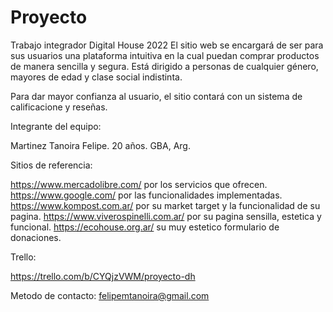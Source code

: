 # Proyecto
Trabajo integrador Digital House 2022
El sitio web se encargará de ser para sus usuarios una plataforma intuitiva en la cual puedan comprar productos de manera sencilla y segura. Está dirigido a personas de cualquier género, mayores de edad y clase social indistinta.

Para dar mayor confianza al usuario, el sitio contará con un sistema de calificacione y reseñas.



Integrante del equipo:

  Martinez Tanoira Felipe. 20 años. GBA, Arg.



Sitios de referencia:

https://www.mercadolibre.com/ por los servicios que ofrecen.
https://www.google.com/ por las funcionalidades implementadas.
https://www.kompost.com.ar/ por su market target y la funcionalidad de su pagina.
https://www.viverospinelli.com.ar/ por su pagina sensilla, estetica y funcional.
https://ecohouse.org.ar/ su muy estetico formulario de donaciones.

Trello:

  https://trello.com/b/CYQjzVWM/proyecto-dh



Metodo de contacto: felipemtanoira@gmail.com

